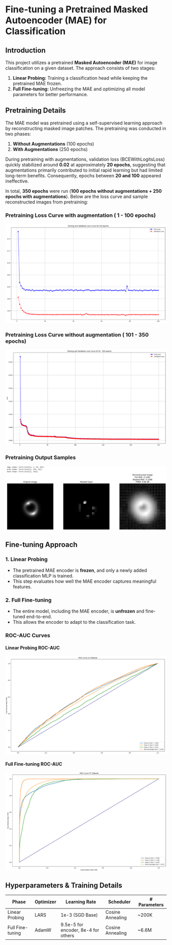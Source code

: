 # Fine-tuning a Pretrained Masked Autoencoder (MAE) for Classification

## Introduction
This project utilizes a pretrained **Masked Autoencoder (MAE)** for image classification on a given dataset. The approach consists of two stages:
1. **Linear Probing:** Training a classification head while keeping the pretrained MAE frozen.
2. **Full Fine-tuning:** Unfreezing the MAE and optimizing all model parameters for better performance.

## Pretraining Details

The MAE model was pretrained using a self-supervised learning approach by reconstructing masked image patches. The pretraining was conducted in two phases:  

1. **Without Augmentations** (100 epochs)  
2. **With Augmentations** (250 epochs)  

During pretraining with augmentations, validation loss (BCEWithLogitsLoss) quickly stabilized around **0.02** at approximately **20 epochs**, suggesting that augmentations primarily contributed to initial rapid learning but had limited long-term benefits. Consequently, epochs between **20 and 100** appeared ineffective.  

In total, **350 epochs** were run (**100 epochs without augmentations + 250 epochs with augmentations**).
Below are the loss curve and sample reconstructed images from pretraining:

### Pretraining Loss Curve with augmentation ( 1 - 100 epochs)
![Pretraining Loss Curve](../images/Task6A/task6A_loss_curve_withaug.png)

### Pretraining Loss Curve without augmentation ( 101 - 350 epochs)
![Pretraining Loss Curve](../images/Task6A/task6A_loss_curve.png)

### Pretraining Output Samples
![Reconstructed Images](../images/Task6A/task6A_pretrain_img_map.png)

## Fine-tuning Approach
### 1. Linear Probing
- The pretrained MAE encoder is **frozen**, and only a newly added classification MLP is trained.
- This step evaluates how well the MAE encoder captures meaningful features.

### 2. Full Fine-tuning
- The entire model, including the MAE encoder, is **unfrozen** and fine-tuned end-to-end.
- This allows the encoder to adapt to the classification task.

### ROC-AUC Curves
#### Linear Probing ROC-AUC
![ROC-AUC Linear Probing](../images/Task6A/task6A_LP_ROC_AUC.png)

#### Full Fine-tuning ROC-AUC
![ROC-AUC Full Fine-tune](../images/Task6A/task6A_FT_ROC_AUC.png)

## Hyperparameters & Training Details
| Phase              | Optimizer  | Learning Rate | Scheduler  | # Parameters |
|-------------------|------------|--------------|------------|-------------|
| Linear Probing    | LARS      | 1e-3 (SGD Base)         | Cosine Annealing | ~200K  |
| Full Fine-tuning  | AdamW      | 9.5e-5 for encoder, 8e-4 for others         | Cosine Annealing | ~6.6M  |



